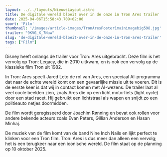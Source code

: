 ```yaml
---
layout: ../../layouts/NieuwsLayout.astro
title: De digitale wereld bloeit over in de onze in Tron Ares trailer
date: 2025-04-06T15:58:43.709+02:00
soort: 'Film'
thumbnail: '/images/article-images/TronAresPoster1mainimagebig598.jpg'
trailer: "9KVG_X_7Naw"
slug: 'de-digitale-wereld-bloeit-over-in-de-onze-in-tron-ares-trailer'
tags: ["Film"]
---
```


Disney heeft onlangs de trailer voor Tron: Ares uitgebracht. Deze film is het
vervolg op Tron: Legacy, die in 2010 uitkwam, en is ook een vervolg op de
klassieke film Tron uit 1982.

In Tron: Ares speelt Jared Leto de rol van Ares, een speciaal AI-programma dat
naar de echte wereld komt om een gevaarlijke missie uit te voeren. Dit is de
eerste keer is dat wij in contact komen met AI-wezens. De trailer laat al veel
coole beelden zien, zoals Ares die op een licht motorfiets (light cycle) door
een stad racet. Hij gebruikt een lichtstraal als wapen en snijdt zo een
politieauto netjes doormidden.

De film wordt geregisseerd door Joachim Rønning en bevat ook rollen voor andere
bekende acteurs zoals Evan Peters, Gillian Anderson en Hasan Minhaj.

De muziek van de film komt van de band Nine Inch Nails en lijkt perfect te
klinken voor een Tron film. Tron: Ares is dus meer dan alleen een vervolg; het
is een terugkeer naar een iconische wereld. De film staat op de planning op 10
oktober 2025.